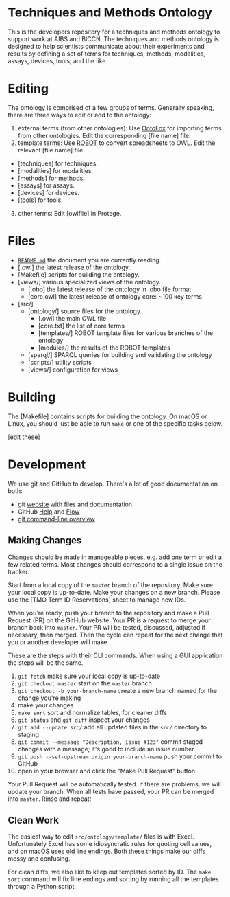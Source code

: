 # Techniques and Methods Ontology
This is the developers repository for a techniques and methods ontology to support work at AIBS and BICCN. The techniques and methods ontology is designed to help scientists communicate about their experiments and results by defining a set of terms for techniques, methods, modalities, assays, devices, tools, and the like. 

# Editing
The ontology is comprised of a few groups of terms. Generally speaking, there are three ways to edit or add to the ontology: 

1. external terms (from other ontologies): Use [OntoFox](http://ontofox.hegroup.org) for importing terms from other ontologies. Edit the corresponding [file name] file. 
2. template terms: Use [ROBOT](http://robot.obolibrary.org/template) to convert spreadsheets to OWL. Edit the relevant [file name] file:
  - [techniques] for techniques.
  - [modalities] for modalities.
  - [methods] for methods.
  - [assays] for assays. 
  - [devices] for devices.
  - [tools] for tools.
3. other terms: Edit [owlfile] in Protege.

# Files
- [`README.md`](README.md) the document you are currently reading. 
- [.owl] the latest release of the ontology.
- [Makefile] scripts for building the ontology.
- [views/] various specialized views of the ontology.
    - [.obo] the latest release of the ontology in .obo file format
    - [core.owl] the latest release of ontology core: ~100 key terms
- [src/]
    - [ontology/] source files for the ontology.
        - [.owl] the main OWL file
        - [core.txt] the list of core terms
        - [templates/] ROBOT template files for various branches of the ontology
        - [modules/] the results of the ROBOT templates
    - [sparql/] SPARQL queries for building and validating the ontology
    - [scripts/] utility scripts
    - [views/] configuration for views

# Building

The [Makefile] contains scripts for building the ontology. On macOS or Linux, you should just be able to run `make` or one of the specific tasks below.

[edit these]

# Development

We use git and GitHub to develop. There's a lot of good documentation on both:

- git [website](https://git-scm.com) with files and documentation
- GitHub [Help](https://help.github.com) and [Flow](https://guides.github.com/introduction/flow/)
- [git command-line overview](http://dont-be-afraid-to-commit.readthedocs.io/en/latest/git/commandlinegit.html)

## Making Changes

Changes should be made in manageable pieces, e.g. add one term or edit a few related terms. Most changes should correspond to a single issue on the tracker.

Start from a local copy of the `master` branch of the repository. Make sure your local copy is up-to-date. Make your changes on a new branch. Please use the [TMO Term ID Reservations] sheet to manage new IDs.

When you're ready, push your branch to the repository and make a Pull Request (PR) on the GitHub website. Your PR is a request to merge your branch back into `master`. Your PR will be tested, discussed, adjusted if necessary, then merged. Then the cycle can repeat for the next change that you or another developer will make.

These are the steps with their CLI commands. When using a GUI application the steps will be the same.

1. `git fetch` make sure your local copy is up-to-date
2. `git checkout master` start on the `master` branch
3. `git checkout -b your-branch-name` create a new branch named for the change you're making
4. make your changes
5. `make sort` sort and normalize tables, for cleaner diffs
6. `git status` and `git diff` inspect your changes
7. `git add --update src/` add all updated files in the `src/` directory to staging
8. `git commit --message "Description, issue #123"` commit staged changes with a message; it's good to include an issue number
9. `git push --set-upstream origin your-branch-name` push your commit to GitHub
10. open <link> in your browser and click the "Make Pull Request" button

Your Pull Request will be automatically tested. If there are problems, we will update your branch. When all tests have passed, your PR can be merged into `master`. Rinse and repeat!


## Clean Work

The easiest way to edit `src/ontology/template/` files is with Excel. Unfortunately Excel has some idiosyncratic rules for quoting cell values, and on macOS [uses old line endings](http://developmentality.wordpress.com/2010/12/06/excel-2008-for-macs-csv-bug/). Both these things make our diffs messy and confusing.

For clean diffs, we also like to keep out templates sorted by ID. The `make sort` command will fix line endings and sorting by running all the templates through a Python script.
